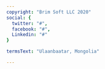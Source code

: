 ```yaml
---
copyright: "Brim Soft LLC 2020"
social: {
  twitter: "#",
  facebook: "#",
  Linkedin: "#"
}

termsText: "Ulaanbaatar, Mongolia"

---
```

